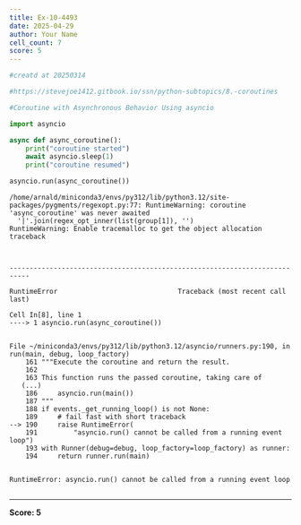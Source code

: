 ```yaml
---
title: Ex-10-4493
date: 2025-04-29
author: Your Name
cell_count: 7
score: 5
---
```


```python
#creatd at 20250314
```


```python
#https://stevejoe1412.gitbook.io/ssn/python-subtopics/8.-coroutines
```


```python
#Coroutine with Asynchronous Behavior Using asyncio
```


```python
import asyncio
```


```python
async def async_coroutine():
    print("coroutine started")
    await asyncio.sleep(1)
    print("coroutine resumed")
```


```python
asyncio.run(async_coroutine())
```

    /home/arnald/miniconda3/envs/py312/lib/python3.12/site-packages/pygments/regexopt.py:77: RuntimeWarning: coroutine 'async_coroutine' was never awaited
      '|'.join(regex_opt_inner(list(group[1]), '')
    RuntimeWarning: Enable tracemalloc to get the object allocation traceback



    ---------------------------------------------------------------------------

    RuntimeError                              Traceback (most recent call last)

    Cell In[8], line 1
    ----> 1 asyncio.run(async_coroutine())


    File ~/miniconda3/envs/py312/lib/python3.12/asyncio/runners.py:190, in run(main, debug, loop_factory)
        161 """Execute the coroutine and return the result.
        162 
        163 This function runs the passed coroutine, taking care of
       (...)
        186     asyncio.run(main())
        187 """
        188 if events._get_running_loop() is not None:
        189     # fail fast with short traceback
    --> 190     raise RuntimeError(
        191         "asyncio.run() cannot be called from a running event loop")
        193 with Runner(debug=debug, loop_factory=loop_factory) as runner:
        194     return runner.run(main)


    RuntimeError: asyncio.run() cannot be called from a running event loop



```python

```


---
**Score: 5**